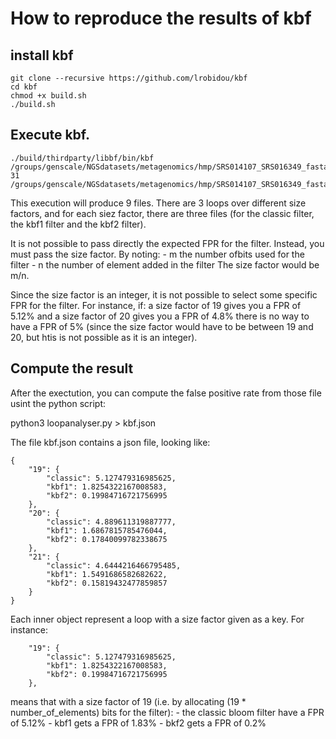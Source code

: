 # How to reproduce the results of kbf

## install kbf
```
git clone --recursive https://github.com/lrobidou/kbf
cd kbf
chmod +x build.sh
./build.sh
```
## Execute kbf.
```
./build/thirdparty/libbf/bin/kbf /groups/genscale/NGSdatasets/metagenomics/hmp/SRS014107_SRS016349_fasta/SRS014107.denovo_duplicates_marked.trimmed.1.fasta 31 /groups/genscale/NGSdatasets/metagenomics/hmp/SRS014107_SRS016349_fasta/SRS016349.denovo_duplicates_marked.trimmed.1.fasta
```
This execution will produce 9 files. There are 3 loops over different size factors, and for each siez factor, there are three files (for the classic filter, the kbf1 filter and the kbf2 filter).

It is not possible to pass directly the expected FPR for the filter. Instead, you must pass the size factor.
By noting:
    - m the number ofbits used for the filter 
    - n the number of element added in the filter
The size factor would be m/n.

Since the size factor is an integer, it is not possible to select some specific FPR for the filter. For instance, if:
    a size factor of 19 gives you a FPR of 5.12%
    and
    a size factor of 20 gives you a FPR of 4.8%
there is no way to have a FPR of 5% (since the size factor would have to be between 19 and 20, but htis is not possible as it is an integer).

## Compute the result
After the exectution, you can compute the false positive rate from those file usint the python script:

python3 loopanalyser.py > kbf.json

The file kbf.json contains a json file, looking like:
```
{
    "19": {
        "classic": 5.127479316985625,
        "kbf1": 1.8254322167008583,
        "kbf2": 0.19984716721756995
    },
    "20": {
        "classic": 4.889611319887777,
        "kbf1": 1.6867815785476044,
        "kbf2": 0.17840099782338675
    },
    "21": {
        "classic": 4.6444216466795485,
        "kbf1": 1.5491686582682622,
        "kbf2": 0.15819432477859857
    }
}
```
Each inner object represent a loop with a size factor given as a key. For instance:
```
    "19": {
        "classic": 5.127479316985625,
        "kbf1": 1.8254322167008583,
        "kbf2": 0.19984716721756995
    },
```
means that with a size factor of 19 (i.e. by allocating (19 * number_of_elements) bits for the filter):
    - the classic bloom filter have a FPR of 5.12%
    - kbf1 gets a FPR of 1.83%
    - bkf2 gets a FPR of 0.2%

